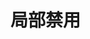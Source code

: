 # 局部禁用

<common-demo title="默认用法" description="默认用法示例">
  <example-demo3></example-demo3>
  <highlight-code slot="codeText" lang="vue">
    <template>
        <touch-active class="container">
            <h2>外层点击态</h2>
            <div>通过引入touchStop组件，阻止某块区域点击会触发父级跳转的问题</div>
            <touch-stop class="stop">
                <div>阻止外层点击态</div>
                <touch-active class="block" url="http://www.baidu.com">点击此div触发跳转到http://www.baidu.com</touch-active>
                <touch-active class="example-button">button</touch-active>
            </touch-stop>
        </touch-active>
    </template>
  </highlight-code>
</common-demo>